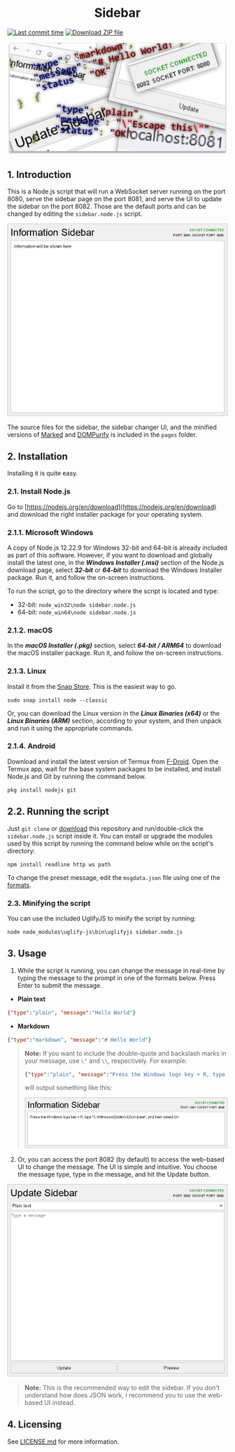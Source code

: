 <center>

# Sidebar

</center>

[![Last commit time](https://img.shields.io/github/last-commit/intel386dx/sidebar.svg)](https://github.com/intel386dx/sidebar/commits/main) [![Download ZIP file](https://img.shields.io/badge/zip%20file-download-blue)](https://github.com/intel386dx/sidebar/archive/main.zip)

![My designed cover](cover/cover-shadowed.png)

## 1. Introduction
This is a Node.js script that will run a WebSocket server running on the port 8080, serve the sidebar page on the port 8081, and serve the UI to update the sidebar on the port 8082. Those are the default ports and can be changed by editing the ``sidebar.node.js`` script.

![Sidebar UI](screenshots/information-sidebar.png)

The source files for the sidebar, the sidebar changer UI, and the minified versions of [Marked](https://github.com/markedjs/marked) and [DOMPurify](https://github.com/cure53/DOMPurify) is included in the ``pages`` folder. 

## 2. Installation
Installing it is quite easy.

### 2.1. Install Node.js
Go to [https://nodejs.org/en/download](https://nodejs.org/en/download) and download the right installer package for your operating system.

### 2.1.1. Microsoft Windows
A copy of Node.js 12.22.9 for Windows 32-bit and 64-bit is already included as part of this software. However, if you want to download and globally install the latest one, in the _**Windows Installer (.msi)**_ section of the Node.js download page, select _**32-bit**_ or _**64-bit**_ to download the Windows Installer package. Run it, and follow the on-screen instructions.

To run the script, go to the directory where the script is located and type:
* 32-bit: ``node_win32\node sidebar.node.js``
* 64-bit: ``node_win64\node sidebar.node.js``

### 2.1.2. macOS
In the _**macOS Installer (.pkg)**_ section, select _**64-bit / ARM64**_ to download the macOS installer package. Run it, and follow the on-screen instructions.

### 2.1.3. Linux
Install it from the [Snap Store](https://snapcraft.io/node). This is the easiest way to go.
```shell
sudo snap install node --classic
```
Or, you can download the Linux version in the _**Linux Binaries (x64)**_ or the _**Linux Binaries (ARM)**_ section, according to your system, and then unpack and run it using the appropriate commands.

### 2.1.4. Android
Download and install the latest version of Termux from [F-Droid](https://f-droid.org/en/packages/com.termux/). Open the Termux app, wait for the base system packages to be installed, and install Node.js and Git by running the command below.
```shell
pkg install nodejs git
```

## 2.2. Running the script 

Just ``git clone`` or [download](https://github.com/intel386dx/sidebar/archive/main.zip) this repository and run/double-click the ``sidebar.node.js`` script inside it. You can install or upgrade the modules used by this script by running the command below while on the script's directory:
```shell
npm install readline http ws path
```
To change the preset message, edit the ``msgdata.json`` file using one of the [formats](#3-usage).

### 2.3. Minifying the script

You can use the included UglifyJS to minify the script by running:
```shell
node node_modules\uglify-js\bin\uglifyjs sidebar.node.js
```

## 3. Usage
1. While the script is running, you can change the message in real-time by typing the message to the prompt in one of the formats below. Press Enter to submit the message.
  - **Plain text**
  ```json
  {"type":"plain", "message":"Hello World"}
  ```
  - **Markdown**
  ```json
  {"type":"markdown", "message":"# Hello World"}
  ```

> **Note:** If you want to include the double-quote and backslash marks in your message, use ``\"`` and ``\\``, respectively.
> For example:
> ```json
> {"type":"plain", "message":"Press the Windows logo key + R, type \"C:\\Windows\\System32\\cmd.exe\", and then select OK."}
> ```
> will output something like this:
>
> ![This is what you will see.](screenshots/escaping-example.png)

2. Or, you can access the port 8082 (by default) to access the web-based UI to change the message. The UI is simple and intuitive. You choose the message type, type in the message, and hit the Update button.

![Update Sidebar UI](screenshots/update-sidebar.png)

> **Note:** This is the recommended way to edit the sidebar. If you don't understand how does JSON work, I recommend you to use the web-based UI instead.

## 4. Licensing
See [LICENSE.md](LICENSE.md) for more information.

